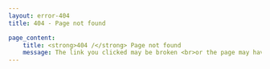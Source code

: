 ```yaml
---
layout: error-404
title: 404 - Page not found

page_content:
    title: <strong>404 /</strong> Page not found
    message: The link you clicked may be broken <br>or the page may have been removed.
---
```


